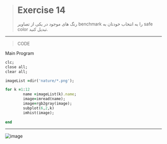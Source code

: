 > # Exercise 14
>رنگ های موجود در یکی از تصاویر benchmark را به انتخاب خودتان به safe color تبدیل کنید.
***
>CODE

Main Program
```ruby
clc;
close all;
clear all;

imageList =dir('nature/*.png');

for k =1:12
        name =imageList(k).name;
        image=imread(name);
        image=rgb2gray(image);
        subplot(6,2,k)
        imhist(image);
        
end
```
****

![image](https://user-images.githubusercontent.com/48456571/116530955-dd678380-a8f3-11eb-85f9-0c89980e7a91.png)
